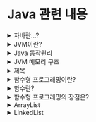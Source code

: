 # Java 관련 내용 

<!--
양식
<details>
<summary>제목</summary>
  내용
</details>

-->

<details>
<summary>자바란...?</summary>

* 썬 마이크로시스템즈에서 `제임스 고슬링`과 다른 연구원들이 개발한 `객체 지향 프로그래밍 언어`다. 
* 특징 
    * JVM위에서 동작하기 때문에 이식성이 높음
      * 자바가상머신(JVM)에서 동작하기 때문에 운영체제의 종류에 상관없이 작동
    * GC(Garbage Collector)라는 프로세스를 통해 자동으로 메모리 관리를 수행 
      * 사용하지 않는 객체는 자동으로 메모리에서 체크하고 반환
    * 분산 네트워크 기술을 지원
      * TCP/IP 라이브러리가 기본적으로 포함되어있고, HTTP 프로토콜을 지원
    * 멀티 스레딩을 지원한다
      * 동일한 쓰레드를 동시에 수행할 수 있음.
      * 사용자 인터페이스 쓰레드와 장시간 계산이 필요한 쓰레드가 동시에 필요할 때 효과적이다.
    * 동적 로딩 지원
      * 프로그램 실행시 모든 클래스가 로딩되지 않고, 필요한 시점에 클래스를 로딩하여 사용할 수 있음
      * 애플리케이션의 변경사항도 비교적 적은 작업만으로 처리할 수 있음

</details>

<details>
<summary>JVM이란?</summary>

![image](https://img1.daumcdn.net/thumb/R1280x0/?scode=mtistory2&fname=https%3A%2F%2Fblog.kakaocdn.net%2Fdn%2FVRZ6k%2FbtqDcw8qekS%2Fvi32KUQkZ19yVZwh9xaze1%2Fimg.png)

* OS는 Java 프로그램을 바로 실행할 수 없는데, 그 이유는 자바 프로그램은 완전한 기계어가 아닌, 중간 단계의 바이트 코드이기 때문이다.
  * 이것을 해석하고 실행할 수 있는 가상의 운영체제가 자바 가상 기계(JVM: Java Virtual Machine)이다. 
  * JVM은 실 운영체제를 대신해서 자바 프로그램을 실행하는 가상의 운영체제 역할을 함.
  * 따라서 개발자는 운영체제와 상관없이 자바 프로그램을 개발할 수 있다.
  * 바이트 코드는 모든 JVM에서 동일한 실행 결과를 보장하지만, JVM은 운영체제에 종속적이다. 
    * 자바 프로그램을 운영체제가 이해하는 기계어로 번역해서 실행해야 하므로 JVM은 운영체제에 맞게 설치되어야한다.
    * ![image](https://blog.kakaocdn.net/dn/bitjuO/btq05p51dnQ/aRqlqfWFaTNS8Gee17Hdmk/img.png)
* Java Virtual Machine의 약자이다. 
* Java는 OS에 독립적인 특징을 가지는데, 그 이유가 JVM상에서 실행되기 때문이다.

</details>



<details>
<summary>Java 동작원리</summary>

![image](https://img1.daumcdn.net/thumb/R1280x0/?scode=mtistory2&fname=https%3A%2F%2Fblog.kakaocdn.net%2Fdn%2Fb8Ggxw%2FbtqDbFdEZdY%2FHo1kpzsNqFz3Pbpy8OfiFk%2Fimg.png)

1. 작성한 자바소스(.java)를 `자바 컴파일러`를 통해 자바 바이트 코드(.class)로 `컴파일`한다.
   * 자바 바이트 코드: JVM이 이해할 수 있는 코드로 아직 컴퓨터는 읽을 수 없는 반기계어이다.
   * 자바 바이트 코드의 각 명령어는 1바이트 크기의 Opcode와 추가 피연산자로 이뤄져있다.
2. 컴파일된 바이트 코드를 JVM의 클래스 로더에게 전달한다. 
   1. 로드: 클래스 파일을 가져와서 JVM의 메모리에 로드
   2. 검증: 자바 언어 명세(Java Language Specification) 및 JVM 명세에 명시된 대로 구성되어 있는지 검사한다.
   3. 준비: 클래스가 필요로하는 메모리를 할당. (필드, 메서드, 인터페이스 etc)
   4. 분석: 클래스의 상수 풀 내 모든 심볼릭 레퍼런스를 다이렉트 레퍼런스로 변경
   5. 초기화: 클래스 변수들을 적절한 값으로 초기화 (static 필드)
3. JVM의 클래스 로더는 `동적 로딩`(Dynamic Loading)을 통해 필요한 클래스들을 로딩 및 링크하여 런타임 데이터 영역, 즉 JVM의 메모리에 올린다.
4. 실행 엔진(Execution Engine)은 JVM 메모리에 올라온 바이트 코드들을 명령어 단위로 하나씩 가져와서 실행한다. 이때, 실행엔진은 2가지 방식으로 동작할 수 있다. 
   1. 자바 인터프리터: 바이트 코드 명령어를 하나씩 읽어서 해석하고 실행. 하나하나의 실행은 빠르나, 전체적인 실행 속도가 느리다는 단점이 있다.
   2. JIT 컴파일러(Just-In-Time Compiler): 인터프리터의 단점을 보완하기 위해 도입된 방식
      * 바이트 코드 전체를 컴파일하여 바이너리 코드로 변경하고 이후에는 해당 메서드를 더 이상 인터프리팅하지 않고, 바이너리 코드로 직접 실행
      * 하나씩 인터프리팅하여 실행하는 것이 아니라 바이트 코드 전체가 컴파일된 바이너리 코드를 실행하는 것이기 때문에 전체적인 실행속도는 인터프리팅 방식보다 빠르다.
      
</details>

<details>
<summary>JVM 메모리 구조</summary>

> JVM의 구조와 동작원리에 대해 알아본다.

* JVM의 구조
  * ![image](https://img1.daumcdn.net/thumb/R1280x0/?scode=mtistory2&fname=https%3A%2F%2Fblog.kakaocdn.net%2Fdn%2FpjywN%2FbtqSduBXLIK%2F2QEL5c2nEJXRm0cyhvwxF1%2Fimg.png) 
  * (1)Class Loader, (2)Execution Engine, (3)Garbage Collector, (4)Runtime Data Area로 총 4가지 존재
    * (1) Class Loader 
      * JVM 내로 클래스 파일을 로드하고, 링크를 통해 배치하는 작업을 수행하는 모듈, 런타임 시에 동적으로 클래스를 로드한다. 
    * (2) Execution Engine
      * 클래스 로더를 통해 JVM 내의 Runtime Data Area에 배치된 바이트 코드들을 명령어 단위로 읽어서 실행한다.
      * 최초 JVM이 나왔을 당시에는 인터프리터 방식이었기 때문에 속도가 느리다는 단점이 있었으나 JIT 컴파일러 방식을 통해 이 점을 보완.
        * `JIT 컴파일러`는 바이트 코드를 어셈블러 같은 네이티크 코드로 바꿈으로써 실행이 빠르지만 역시 변환하는데 비용이 발생한다. 
        * 이 같은 이유로 JVM은 모든 코드를 JIT 컴파일러 방식으로 실행하지 않고, 인터프리터 방식을 사용하다가 일정한 기준이 넘어가면 JIT 컴파일러 방식으로 실행
    * (3) Garbage Collector
      * GC는 힙 메모리 영역에 생성된 객체들 중에서 참조되지 않은 객체들을 탐색 후 제거하는 역할을 한다. 
      * 이때, GC가 역할을 하는 시간은 언제인지 정확히 알 수 없다. 
    * (4) Runtime Data Area
      * JVM의 메모리 영역으로 자바 애플리케이션을 실행할 때, 사용되는 데이터들을 적재하는 영역이다. 
      * 이 영역은 크게 Method Area, Heap Area, Stack Area, PC Register, Native Method Stack로 나뉨 (위의 JVM 구조 사진 참고!)
      * [메모리 영역]
        1. Method Area
           * 모든 쓰레드가 공유하는 메모리 영역이다. 메서드 영역은 클래스, 인터페이스, 메서드 필드, Static 변수 등의 바이트 코드를 보관 
        2. Heap Area
           * 모든 쓰레드가 공유하며, `new 키워드로 생성된 객체`와 `배열`이 생성되는 영역이다. 
           * 또한, 메서드 영역에 로드된 클래스만 생성이 가능하고 GC가 참조되지 않는 메모리를 확인하고 제거하는 영역 
        3. Stack Area
           * ![image](https://img1.daumcdn.net/thumb/R1280x0/?scode=mtistory2&fname=https%3A%2F%2Fblog.kakaocdn.net%2Fdn%2FulBPu%2FbtqSmAVJhzs%2Ft5uaU3DyAmRUbNKnu10bak%2Fimg.png)
           * 메서드 호출 시마다 각각의 `스택 프레임`(그 메서드만을 위한 공간)을 생성한다. 
           * 그리고 메서드 안에서 사용되는 값들을 저장하고, 호출된 메서드의 매개변수, 지역변수, 리턴 값 및 연산 시 일어나느 값들을 임시로 저장
           * 마지막으로 메서드 수행이 끝나면 프레임별로 삭제
        4. PC Register
           * 쓰레드가 시작될 때 생성되며, 생성될 때마다 생성되는 공간으로 쓰레드마다 하나씩 존재한다.
           * 쓰레드가 어떤 부분을 무슨 명령으로 실행해야할 지에 대한 기록을 하는 부분으로 현재 수행중인 JVM 명령의 주소를 갖는다. 
        5. Native Method Stack
           * 자바 외 언어로 작성된 네이티브 코드를 위한 메모리 영역이다. 
           
> 추가 학습할 내용들: 다음에는 힙은 또 몇 가지의 영역으로 나뉘는데... 더 자세히 알아보고 가비지 컬렉터는 또 어떻게 동작을 하는지에 대해서도 알아보자! 

</details>

<details>
<summary>제목</summary>
내용
</details>

<details>
<summary>함수형 프로그래밍이란?</summary>
  * 관심사의 분리
  * '작업을 어떻게 수행할 것인지, How에 집중' <br>
  * 구체적인 작업 방식은 라이브러리가 결정, `무엇(What)`을 수행할 것인지에 집중  <br>  
  * side-effect가 발생하지 않는다 <br> 
</details>

<details>
<summary>함수란?</summary>
  * 같은 인수값으로 함수를 호출했을 때, `항상 같은 값을 반환`한다. <br>
  * 함수나 메서드는 지역 변수만을 변경해야 함수형이라 할 수 있다. <br>
  * 그리고 함수나 메서드에서 참조하는 객체가 있다면 그 객체는 `불객체`여야 한다. <br> 
  * 메서드 내에서 생성한 객체의 필드는 갱신할 수 있으나, 새로 생성한 객체의 필드 갱신이 외부에 노출되지 않아야 하고 다음에 메서드를 다시 호출한 결과에 영향을 미치지 않아야 함 <br>
  * 함수나 메서드가 어떤 예외도 일으키지 않아야 한다. 
</details>

<details>
<summary>함수형 프로그래밍의 장점은?</summary>
  * 멀티코어와 동시성 제어 <br> 
  
  
</details>


<details>
<summary>ArrayList</summary>
내용
</details>


<details>
<summary>LinkedList</summary>
  내용
</details>
